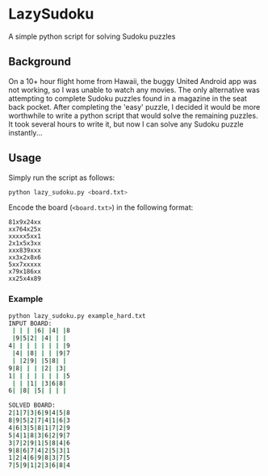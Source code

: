 # LazySudoku
A simple python script for solving Sudoku puzzles

## Background
On a 10+ hour flight home from Hawaii, the buggy United Android app was not working,
so I was unable to watch any movies. The only alternative was attempting to
complete Sudoku puzzles found in a magazine in the seat back pocket. After
completing the 'easy' puzzle, I decided it would be more worthwhile to write
a python script that would solve the remaining puzzles. It took several hours
to write it, but now I can solve any Sudoku puzzle instantly...

## Usage
Simply run the script as follows:
```bash
python lazy_sudoku.py <board.txt>
```
Encode the board (`<board.txt>`) in the following format:
```
81x9x24xx
xx764x25x
xxxxx5xx1
2x1x5x3xx
xxx839xxx
xx3x2x8x6
5xx7xxxxx
x79x186xx
xx25x4x89
```

### Example
```bash
python lazy_sudoku.py example_hard.txt
INPUT BOARD:
 | | | |6| |4| |8
 |9|5|2| |4| | |
4| | | | | | | |9
 |4| |8| | | |9|7
 | |2|9| |5|8| |
9|8| | | |2| |3|
1| | | | | | | |5
 | | |1| |3|6|8|
6| |8| |5| | | |

SOLVED BOARD:
2|1|7|3|6|9|4|5|8
8|9|5|2|7|4|1|6|3
4|6|3|5|8|1|7|2|9
5|4|1|8|3|6|2|9|7
3|7|2|9|1|5|8|4|6
9|8|6|7|4|2|5|3|1
1|2|4|6|9|8|3|7|5
7|5|9|1|2|3|6|8|4
```
